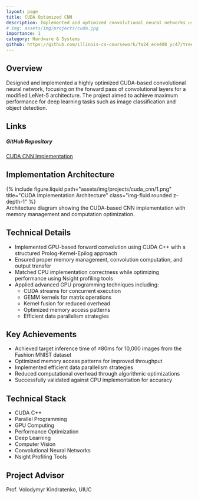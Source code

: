 ```yaml
---
layout: page
title: CUDA Optimized CNN
description: Implemented and optimized convolutional neural networks using CUDA for high-performance computing
# img: assets/img/projects/cuda.jpg
importance: 1
category: Hardware & Systems
github: https://github.com/illinois-cs-coursework/fa24_ece408_yc47/tree/9759cfd8a93af4c5496e6d7133dc5f4a1deec6ff/Project
---
```


## Overview

Designed and implemented a highly optimized CUDA-based convolutional neural network, focusing on the forward pass of convolutional layers for a modified LeNet-5 architecture. The project aimed to achieve maximum performance for deep learning tasks such as image classification and object detection.

## Links

<div class="repositories d-flex flex-wrap flex-md-row flex-column justify-content-between align-items-center">
  <div class="repo p-2">
    <h5 class="font-weight-bold text">GitHub Repository</h5>
    <a href="https://github.com/illinois-cs-coursework/fa24_ece408_yc47/tree/9759cfd8a93af4c5496e6d7133dc5f4a1deec6ff/Project" target="_blank">
      <i class="fab fa-github"></i> CUDA CNN Implementation
    </a>
  </div>
</div>

## Implementation Architecture

<div class="row">
    <div class="col-sm mt-3 mt-md-0">
        {% include figure.liquid path="assets/img/projects/cuda_cnn/1.png" title="CUDA Implementation Architecture" class="img-fluid rounded z-depth-1" %}
    </div>
</div>
<div class="caption">
    Architecture diagram showing the CUDA-based CNN implementation with memory management and computation optimization.
</div>

## Technical Details

- Implemented GPU-based forward convolution using CUDA C++ with a structured Prolog-Kernel-Epilog approach
- Ensured proper memory management, convolution computation, and output transfer
- Matched CPU implementation correctness while optimizing performance using Nsight profiling tools
- Applied advanced GPU programming techniques including:
  - CUDA streams for concurrent execution
  - GEMM kernels for matrix operations
  - Kernel fusion for reduced overhead
  - Optimized memory access patterns
  - Efficient data parallelism strategies

## Key Achievements

- Achieved target inference time of ≤80ms for 10,000 images from the Fashion MNIST dataset
- Optimized memory access patterns for improved throughput
- Implemented efficient data parallelism strategies
- Reduced computational overhead through algorithmic optimizations
- Successfully validated against CPU implementation for accuracy

## Technical Stack

- CUDA C++
- Parallel Programming
- GPU Computing
- Performance Optimization
- Deep Learning
- Computer Vision
- Convolutional Neural Networks
- Nsight Profiling Tools

## Project Advisor
Prof. Volodymyr Kindratenko, UIUC